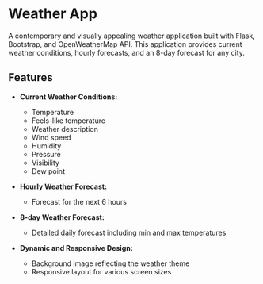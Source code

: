# Weather App

A contemporary and visually appealing weather application built with Flask, Bootstrap, and OpenWeatherMap API. This application provides current weather conditions, hourly forecasts, and an 8-day forecast for any city.

## Features

- **Current Weather Conditions:**
  - Temperature
  - Feels-like temperature
  - Weather description
  - Wind speed
  - Humidity
  - Pressure
  - Visibility
  - Dew point

- **Hourly Weather Forecast:**
  - Forecast for the next 6 hours

- **8-day Weather Forecast:**
  - Detailed daily forecast including min and max temperatures

- **Dynamic and Responsive Design:**
  - Background image reflecting the weather theme
  - Responsive layout for various screen sizes
